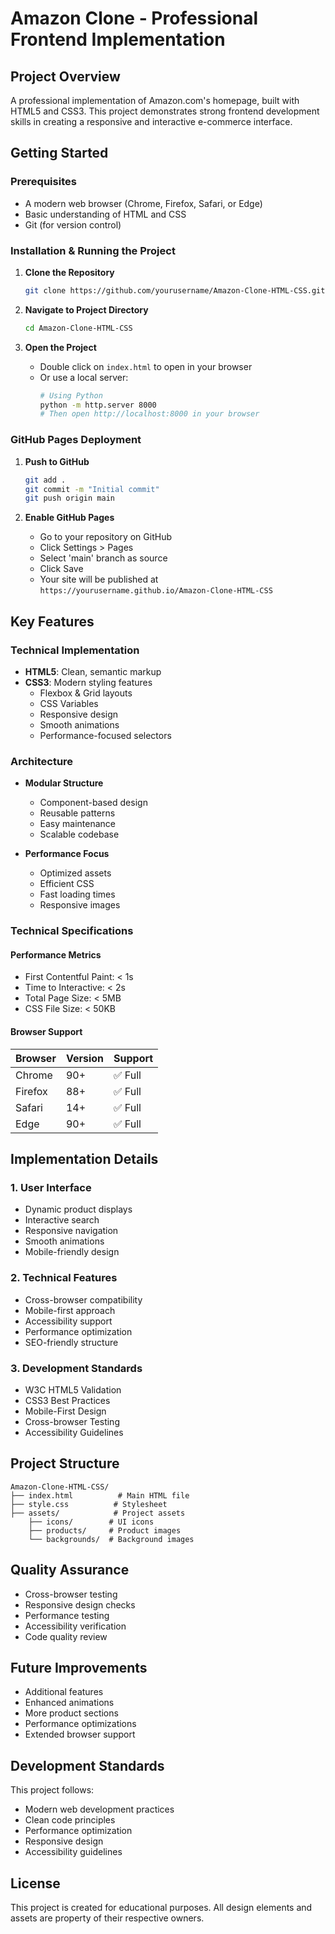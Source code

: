 # Amazon Clone - Professional Frontend Implementation

## Project Overview
A professional implementation of Amazon.com's homepage, built with HTML5 and CSS3. This project demonstrates strong frontend development skills in creating a responsive and interactive e-commerce interface.

## Getting Started

### Prerequisites
- A modern web browser (Chrome, Firefox, Safari, or Edge)
- Basic understanding of HTML and CSS
- Git (for version control)

### Installation & Running the Project
1. **Clone the Repository**
   ```bash
   git clone https://github.com/yourusername/Amazon-Clone-HTML-CSS.git
   ```

2. **Navigate to Project Directory**
   ```bash
   cd Amazon-Clone-HTML-CSS
   ```

3. **Open the Project**
   - Double click on `index.html` to open in your browser
   - Or use a local server:
     ```bash
     # Using Python
     python -m http.server 8000
     # Then open http://localhost:8000 in your browser
     ```

### GitHub Pages Deployment
1. **Push to GitHub**
   ```bash
   git add .
   git commit -m "Initial commit"
   git push origin main
   ```

2. **Enable GitHub Pages**
   - Go to your repository on GitHub
   - Click Settings > Pages
   - Select 'main' branch as source
   - Click Save
   - Your site will be published at `https://yourusername.github.io/Amazon-Clone-HTML-CSS`

## Key Features

### Technical Implementation
- **HTML5**: Clean, semantic markup
- **CSS3**: Modern styling features
  - Flexbox & Grid layouts
  - CSS Variables
  - Responsive design
  - Smooth animations
  - Performance-focused selectors

### Architecture
- **Modular Structure**
  - Component-based design
  - Reusable patterns
  - Easy maintenance
  - Scalable codebase

- **Performance Focus**
  - Optimized assets
  - Efficient CSS
  - Fast loading times
  - Responsive images

### Technical Specifications

#### Performance Metrics
- First Contentful Paint: < 1s
- Time to Interactive: < 2s
- Total Page Size: < 5MB
- CSS File Size: < 50KB

#### Browser Support
| Browser | Version | Support |
|---------|---------|---------|
| Chrome  | 90+     | ✅ Full |
| Firefox | 88+     | ✅ Full |
| Safari  | 14+     | ✅ Full |
| Edge    | 90+     | ✅ Full |

## Implementation Details

### 1. User Interface
- Dynamic product displays
- Interactive search
- Responsive navigation
- Smooth animations
- Mobile-friendly design

### 2. Technical Features
- Cross-browser compatibility
- Mobile-first approach
- Accessibility support
- Performance optimization
- SEO-friendly structure

### 3. Development Standards
- W3C HTML5 Validation
- CSS3 Best Practices
- Mobile-First Design
- Cross-browser Testing
- Accessibility Guidelines

## Project Structure
```
Amazon-Clone-HTML-CSS/
├── index.html          # Main HTML file
├── style.css          # Stylesheet
├── assets/            # Project assets
    ├── icons/        # UI icons
    ├── products/     # Product images
    └── backgrounds/  # Background images
```

## Quality Assurance
- Cross-browser testing
- Responsive design checks
- Performance testing
- Accessibility verification
- Code quality review

## Future Improvements
- Additional features
- Enhanced animations
- More product sections
- Performance optimizations
- Extended browser support

## Development Standards
This project follows:
- Modern web development practices
- Clean code principles
- Performance optimization
- Responsive design
- Accessibility guidelines

## License
This project is created for educational purposes. All design elements and assets are property of their respective owners.